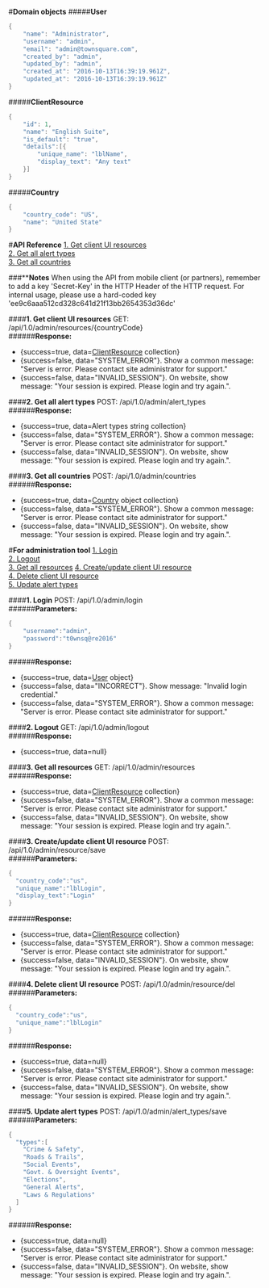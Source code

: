 #**Domain objects**
#####**User**
```csharp
{
    "name": "Administrator",
    "username": "admin",
    "email": "admin@townsquare.com",
    "created_by": "admin",
    "updated_by": "admin",
    "created_at": "2016-10-13T16:39:19.961Z",
    "updated_at": "2016-10-13T16:39:19.961Z"
}
```
#####**ClientResource**
```csharp
{
    "id": 1,
    "name": "English Suite",
    "is_default": "true",
    "details":[{
    	"unique_name": "lblName",
    	"display_text": "Any text"
    }]
}
```
#####**Country**
```csharp
{
    "country_code": "US",
    "name": "United State"
}
```
#**API Reference**
[1. Get client UI resources](#1-get-client-ui-resources)  
[2. Get all alert types](#2-get-all-alert-types)  
[3. Get all countries](#3-get-all-countries)  

###****Notes**
When using the API from mobile client (or partners), remember to add a key 'Secret-Key' in the HTTP Header of the HTTP request. For internal usage, please use a hard-coded key 'ee9c6aaa512cd328c641d21f13bb2654353d36dc'

####**1. Get client UI resources**
GET: <HOST>/api/1.0/admin/resources/{countryCode}  
######**Response:**
- {success=true, data=[ClientResource](#clientresource) collection}
- {success=false, data="SYSTEM_ERROR"}. Show a common message: "Server is error. Please contact site administrator for support."
- {success=false, data="INVALID_SESSION"}. On website, show message: "Your session is expired. Please login and try again.".

####**2. Get all alert types**
POST: <HOST>/api/1.0/admin/alert_types  
######**Response:**
- {success=true, data=Alert types string collection}
- {success=false, data="SYSTEM_ERROR"}. Show a common message: "Server is error. Please contact site administrator for support."
- {success=false, data="INVALID_SESSION"}. On website, show message: "Your session is expired. Please login and try again.".

####**3. Get all countries**
POST: <HOST>/api/1.0/admin/countries  
######**Response:**
- {success=true, data=[Country](#country) object collection}
- {success=false, data="SYSTEM_ERROR"}. Show a common message: "Server is error. Please contact site administrator for support."
- {success=false, data="INVALID_SESSION"}. On website, show message: "Your session is expired. Please login and try again.".

#**For administration tool**
[1. Login](#1-login)  
[2. Logout](#2-logout)  
[3. Get all resources](#3-get-all-resources)
[4. Create/update client UI resource](#3-createupdate-client-ui-resource)  
[4. Delete client UI resource](#4-delete-client-ui-resource)  
[5. Update alert types](#5-update-alert-types)  

####**1. Login**
POST: <HOST>/api/1.0/admin/login  
######**Parameters:**
```csharp
{  
    "username":"admin",  
    "password":"t0wnsq@re2016"  
}
```
######**Response:**
- {success=true, data=[User](#user) object}
- {success=false, data="INCORRECT"}. Show message: "Invalid login credential."
- {success=false, data="SYSTEM_ERROR"}. Show a common message: "Server is error. Please contact site administrator for support."

####**2. Logout**
GET: <HOST>/api/1.0/admin/logout  
######**Response:**
- {success=true, data=null}

####**3. Get all resources**
GET: <HOST>/api/1.0/admin/resources  
######**Response:**
- {success=true, data=[ClientResource](#clientresource) collection}
- {success=false, data="SYSTEM_ERROR"}. Show a common message: "Server is error. Please contact site administrator for support."
- {success=false, data="INVALID_SESSION"}. On website, show message: "Your session is expired. Please login and try again.".

####**3. Create/update client UI resource**
POST: <HOST>/api/1.0/admin/resource/save  
######**Parameters:**
```csharp
{  
  "country_code":"us",
  "unique_name":"lblLogin",
  "display_text":"Login"
}
```
######**Response:**
- {success=true, data=[ClientResource](#clientresource) collection}
- {success=false, data="SYSTEM_ERROR"}. Show a common message: "Server is error. Please contact site administrator for support."
- {success=false, data="INVALID_SESSION"}. On website, show message: "Your session is expired. Please login and try again.".

####**4. Delete client UI resource**
POST: <HOST>/api/1.0/admin/resource/del  
######**Parameters:**
```csharp
{  
  "country_code":"us",
  "unique_name":"lblLogin"
}
```
######**Response:**
- {success=true, data=null}
- {success=false, data="SYSTEM_ERROR"}. Show a common message: "Server is error. Please contact site administrator for support."  
- {success=false, data="INVALID_SESSION"}. On website, show message: "Your session is expired. Please login and try again.".

####**5. Update alert types**
POST: <HOST>/api/1.0/admin/alert_types/save  
######**Parameters:**
```csharp
{
  "types":[
    "Crime & Safety",
    "Roads & Trails",
    "Social Events",
    "Govt. & Oversight Events",
    "Elections",
    "General Alerts",
    "Laws & Regulations"
  ]
}
```
######**Response:**
- {success=true, data=null}
- {success=false, data="SYSTEM_ERROR"}. Show a common message: "Server is error. Please contact site administrator for support."  
- {success=false, data="INVALID_SESSION"}. On website, show message: "Your session is expired. Please login and try again.".

